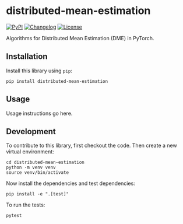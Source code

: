 # distributed-mean-estimation

[![PyPI](https://img.shields.io/pypi/v/distributed-mean-estimation.svg)](https://pypi.org/project/distributed-mean-estimation/)
[![Changelog](https://img.shields.io/github/v/release/amitport/distributed-mean-estimation?include_prereleases&label=changelog)](https://github.com/amitport/distributed-mean-estimation/releases)
[![License](https://img.shields.io/badge/license-MIT-blue.svg)](https://github.com/amitport/distributed-mean-estimation/blob/main/LICENSE)

Algorithms for Distributed Mean Estimation (DME) in PyTorch.

## Installation

Install this library using `pip`:

    pip install distributed-mean-estimation

## Usage

Usage instructions go here.

## Development

To contribute to this library, first checkout the code. Then create a new virtual environment:

    cd distributed-mean-estimation
    python -m venv venv
    source venv/bin/activate

Now install the dependencies and test dependencies:

    pip install -e ".[test]"

To run the tests:

    pytest
